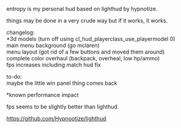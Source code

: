 entropy is my personal hud based on lighthud by hypnotize.

things may be done in a very crude way but if it works, it works.

changelog:  
*3d models (turn off using cl_hud_playerclass_use_playermodel 0)  
main menu background (go mclaren)  
menu layout (got rid of a few buttons and moved them around)  
complete color overhaul (backpack, overheal, low hp/ammo)  
fps increases including match hud fix  

to-do:  
maybe the little win panel thing comes back  

*known performance impact

fps seems to be slightly better than lighthud.

https://github.com/Hypnootize/lighthud
